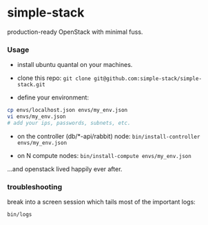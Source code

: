 simple-stack
============

production-ready OpenStack with minimal fuss.

### Usage

- install ubuntu quantal on your machines.

- clone this repo: `git clone git@github.com:simple-stack/simple-stack.git`

- define your environment:

```bash
cp envs/localhost.json envs/my_env.json
vi envs/my_env.json
# add your ips, passwords, subnets, etc.
```

- on the controller (db/*-api/rabbit) node: `bin/install-controller envs/my_env.json`

- on N compute nodes: `bin/install-compute envs/my_env.json`

...and openstack lived happily ever after.

### troubleshooting

break into a screen session which tails most of the important logs:
```bash
bin/logs
```

